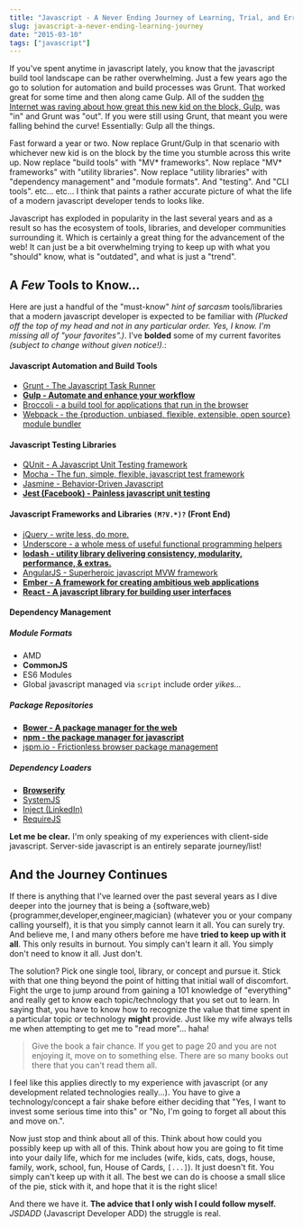```yaml
---
title: "Javascript - A Never Ending Journey of Learning, Trial, and Error."
slug: javascript-a-never-ending-learning-journey
date: "2015-03-10"
tags: ["javascript"]
---
```


If you've spent anytime in javascript lately, you know that the javascript build tool landscape can be rather overwhelming. Just a few years ago the go to solution for automation and build processes was Grunt. That worked great for some time and then along came Gulp. All of the sudden [the Internet was raving about how great this new kid on the block, Gulp,](http://www.100percentjs.com/just-like-grunt-gulp-browserify-now/) was "in" and Grunt was "out". If you were still using Grunt, that meant you were falling behind the curve! Essentially: Gulp all the things.

Fast forward a year or two. Now replace Grunt/Gulp in that scenario with whichever new  kid is on the block by the time you stumble across this write up. Now replace "build tools" with "MV* frameworks". Now replace "MV* frameworks" with "utility libraries". Now replace "utility libraries" with "dependency management" and "module formats". And "testing". And "CLI tools". etc... etc... I think that paints a rather accurate picture of what the life of a modern javascript developer tends to looks like.

Javascript has exploded in popularity in the last several years and as a result so has the ecosystem of tools, libraries, and developer communities surrounding it. Which is certainly a great thing for the advancement of the web! It can just be a bit overwhelming trying to keep up with what you "should" know, what is "outdated", and what is just a "trend".

## A *Few* Tools to Know...

Here are just a handful of the "must-know" *hint of sarcasm* tools/libraries that a modern javascript developer is expected to be familiar with *(Plucked off the top of my head and not in any particular order. Yes, I know. I'm missing all of "your favorites".)*. I've **bolded** some of my current favorites *(subject to change without given notice!)*.:

#### Javascript Automation and Build Tools

- [Grunt - The Javascript Task Runner](http://gruntjs.com/)
- **[Gulp - Automate and enhance your workflow](http://gulpjs.com/)**
- [Broccoli - a build tool for applications that run in the browser](https://github.com/broccolijs/broccoli)
- [Webpack - the {production, unbiased, flexible, extensible, open source} module bundler](http://webpack.github.io/)

#### Javascript Testing Libraries

- [QUnit - A Javascript Unit Testing framework](http://qunitjs.com/)
- [Mocha - The fun, simple, flexible, javascript test framework](http://mochajs.org/)
- [Jasmine - Behavior-Driven Javascript](http://jasmine.github.io/)
- **[Jest (Facebook) - Painless javascript unit testing](https://facebook.github.io/jest/)**

#### Javascript Frameworks and Libraries `(M?V.*)?` (Front End)

- [jQuery - write less, do more.](http://jquery.com/)
- [Underscore - a whole mess of useful functional programming helpers](http://underscorejs.org/)
- **[lodash - utility library delivering consistency, modularity, performance, & extras.](https://lodash.com/)**
- [AngularJS - Superheroic javascript MVW framework](https://angularjs.org/)
- **[Ember - A framework for creating ambitious web applications](http://emberjs.com/)**
- **[React - A javascript library for building user interfaces](http://facebook.github.io/react/)**

#### Dependency Management

##### Module Formats
- AMD
- **CommonJS**
- ES6 Modules
- Global javascript managed via `script` include order *yikes...*

##### Package Repositories
- **[Bower - A package manager for the web](http://bower.io/)**
- **[npm - the package manager for javascript](https://www.npmjs.com/)**
- [jspm.io - Frictionless browser package management](http://jspm.io/)

##### Dependency Loaders
- **[Browserify](http://browserify.org/)**
- [SystemJS](https://github.com/systemjs/systemjs)
- [Inject (LinkedIn)](http://www.injectjs.com/)
- [RequireJS](http://requirejs.org/)

**Let me be clear.** I'm only speaking of my experiences with client-side javascript. Server-side javascript is an entirely separate journey/list!

## And the Journey Continues

If there is anything that I've learned over the past several years as I dive deeper into the journey that is being a {software,web} {programmer,developer,engineer,magician} (whatever you or your company calling yourself), it is that you simply cannot learn it all. You can surely try. And believe me, I and many others before me have **tried to keep up with it all**. This only results in burnout. You simply can't learn it all. You simply don't need to know it all. Just don't.

The solution? Pick one single tool, library, or concept and pursue it. Stick with that one thing beyond the point of hitting that initial wall of discomfort. Fight the urge to jump around from gaining a 101 knowledge of "everything" and really get to know each topic/technology that you set out to learn. In saying that, you have to know how to recognize the value that time spent in a particular topic or technology **might** provide. Just like my wife always tells me when attempting to get me to "read more"... haha!

> Give the book a fair chance. If you get to page 20 and you are not enjoying it, move on to something else. There are so many books out there that you can't read them all.

I feel like this applies directly to my experience with javascript (or any development related technologies really...). You have to give a technology/concept a fair shake before either deciding that "Yes, I want to invest some serious time into this" or "No, I'm going to forget all about this and move on.".

Now just stop and think about all of this. Think about how could you possibly keep up with all of this. Think about how you are going to fit time into your daily life, which for me includes (wife, kids, cats, dogs, house, family, work, school, fun, House of Cards, `[...]`). It just doesn't fit. You simply can't keep up with it all. The best we can do is choose a small slice of the pie, stick with it, and hope that it is the right slice!

And there we have it. **The advice that I only wish I could follow myself.** *JSDADD* (Javascript Developer ADD) the struggle is real.
